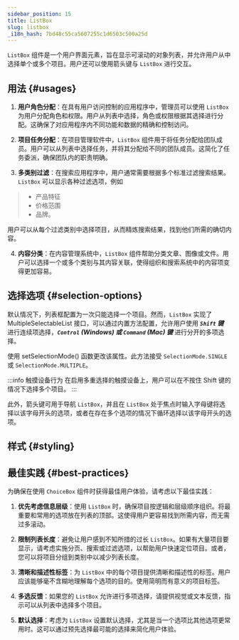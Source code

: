 ```yaml
---
sidebar_position: 15
title: ListBox
slug: listbox
_i18n_hash: 7bd48c55ca5607255c1d6503c500a25d
---
```

<DocChip chip='shadow' />
<DocChip chip='name' label="dwc-listbox" />
<DocChip chip='since' label='23.05' />
<JavadocLink type="foundation" location="com/webforj/component/list/ListBox" top='true'/>

<ParentLink parent="List" />

`ListBox` 组件是一个用户界面元素，旨在显示可滚动的对象列表，并允许用户从中选择单个或多个项目。用户还可以使用箭头键与 `ListBox` 进行交互。

## 用法 {#usages}

1. **用户角色分配**：在具有用户访问控制的应用程序中，管理员可以使用 `ListBox` 为用户分配角色和权限。用户从列表中选择，角色或权限根据其选择进行分配。这确保了对应用程序内不同功能和数据的精确和控制访问。

2. **项目任务分配**：在项目管理软件中，`ListBox` 组件用于将任务分配给团队成员。用户可以从列表中选择任务，并将其分配给不同的团队成员。这简化了任务委派，确保团队内的职责明确。

3. **多类别过滤**：在搜索应用程序中，用户通常需要根据多个标准过滤搜索结果。`ListBox` 可以显示各种过滤选项，例如
>- 产品特征
>- 价格范围
>- 品牌。

  用户可以从每个过滤类别中选择项目，从而精炼搜索结果，找到他们所需的确切内容。

4. **内容分类**：在内容管理系统中，`ListBox` 组件帮助分类文章、图像或文件。用户可以选择一个或多个类别与其内容关联，使得组织和搜索系统中的内容项变得更加容易。

## 选择选项 {#selection-options}

默认情况下，列表框配置为一次只能选择一个项目。然而，`ListBox` 实现了 <JavadocLink type="foundation" location="com/webforj/component/list/MultipleSelectableList" code='true'>MultipleSelectableList</JavadocLink> 接口，可以通过内置方法配置，允许用户使用 ***`Shift` 键*** 进行连续项选择，***`Control` (Windows) 或 `Command` (Mac) 键*** 进行分开的多项选择。

使用 <JavadocLink type="foundation" location="com/webforj/component/list/ListBox" code='true' suffix='#setSelectionMode(org.dwcj.component.list.MultipleSelectableList.SelectionMode)'>setSelectionMode()</JavadocLink> 函数更改该属性。此方法接受 `SelectionMode.SINGLE` 或 `SelectionMode.MULTIPLE`。

:::info 触摸设备行为
在启用多重选择的触摸设备上，用户可以在不按住 Shift 键的情况下选择多个项目。
:::

此外，箭头键可用于导航 `ListBox`，并且在 `ListBox` 处于焦点时输入字母键将选择以该字母开头的选项，或者在存在多个选项的情况下循环选择以该字母开头的选项。

<ComponentDemo 
path='/webforj/listboxmultipleselection?' 
javaE='https://raw.githubusercontent.com/webforj/webforj-documentation/refs/heads/main/src/main/java/com/webforj/samples/views/lists/listbox/ListboxMultipleSelectionView.java'
height = '250px'
/>

## 样式 {#styling}

<TableBuilder name="ListBox" />

## 最佳实践 {#best-practices}

为确保在使用 `ChoiceBox` 组件时获得最佳用户体验，请考虑以下最佳实践：

1. **优先考虑信息层级**：使用 `ListBox` 时，确保项目按逻辑和层级顺序组织。将最重要和常用的选项放在列表的顶部。这使得用户更容易找到所需内容，而无需过多滚动。

2. **限制列表长度**：避免让用户感到不知所措的过长 `ListBox`。如果有大量项目要显示，请考虑实施分页、搜索或过滤选项，以帮助用户快速定位项目。或者，您可以将项目分组到类别中以减少列表长度。

3. **清晰和描述性标签**：为 `ListBox` 中的每个项目提供清晰和描述性的标签。用户应该能够毫不含糊地理解每个选项的目的。使用简明而有意义的项目标签。

4. **多选反馈**：如果您的 `ListBox` 允许进行多项选择，请提供视觉或文本反馈，指示可以从列表中选择多个项目。

5. **默认选择**：考虑为 `ListBox` 设置默认选择，尤其是当一个选项比其他选项更常用时。这可以通过预先选择最可能的选择来简化用户体验。
